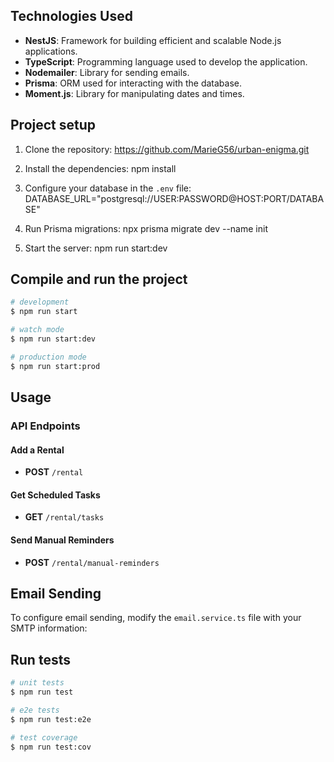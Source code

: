 ## Technologies Used

- **NestJS**: Framework for building efficient and scalable Node.js applications.
- **TypeScript**: Programming language used to develop the application.
- **Nodemailer**: Library for sending emails.
- **Prisma**: ORM used for interacting with the database.
- **Moment.js**: Library for manipulating dates and times.

## Project setup

1. Clone the repository:
https://github.com/MarieG56/urban-enigma.git

2. Install the dependencies: npm install

3. Configure your database in the `.env` file: DATABASE_URL="postgresql://USER:PASSWORD@HOST:PORT/DATABASE"

4. Run Prisma migrations: npx prisma migrate dev --name init

5. Start the server: npm run start:dev

## Compile and run the project

```bash
# development
$ npm run start

# watch mode
$ npm run start:dev

# production mode
$ npm run start:prod
```


## Usage

### API Endpoints

#### Add a Rental

- **POST** `/rental`


#### Get Scheduled Tasks

- **GET** `/rental/tasks`

#### Send Manual Reminders

- **POST** `/rental/manual-reminders`

## Email Sending

To configure email sending, modify the `email.service.ts` file with your SMTP information:


## Run tests

```bash
# unit tests
$ npm run test

# e2e tests
$ npm run test:e2e

# test coverage
$ npm run test:cov
```

